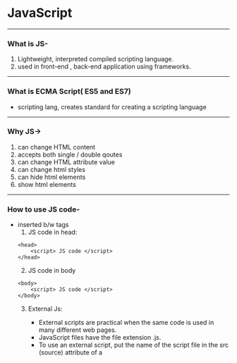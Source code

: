<h1>JavaScript</h1>

___________________________________________________________
### What is JS-
1.  Lightweight, interpreted compiled scripting language.
2.  used in front-end , back-end application using frameworks.
__________________________________________________________
### What is ECMA Script( ES5 and ES7)
-  scripting lang, creates standard for creating a scripting language

___________________________________________________________________
### Why JS->
1. can change HTML content
2.  accepts both single / double qoutes
3.  can change HTML attribute value
4.  can change html styles
5.  can hide html elements
6.  show html elements
___________________________________________________    
### How to use JS code-
-   inserted b/w <script> .... </script> tags
    1. JS code in head:
    ```
    <head>
        <script> JS code </script>
    </head>
    ```
    2. JS code in body
    ```
    <body>
        <script> JS code </script>
    </body>
    ```
    3.  External Js:
        -  External scripts are practical when the same code 
            is used in many different web pages.
        - JavaScript files have the file extension .js.
        -  To use an external script, put the name of the 
            script file in the src (source) attribute of a <script> tag:
        -  You can place an external script reference in <head> 
            or <body> as you like.
        -  External scripts cannot contain <script> tags.    
        ```<script src="myScript.js"></script>```

        -----------------------------------------------------
        -   Advantages of External JS-
            - seperates HTML & code
            - makes JS & html easier to read and maintain
            -  speedup pages
            -----------------------------
            -   external script can be referenced via
                1. full web url
                2. with a file path
                3. without any path 

_______________________________________________________________________________
###  JS output-
-   JavaScript can "display" data in different ways:
    -  Writing into an HTML element, using innerHTML.
            To access an HTML element, JavaScript can use the ```document.getElementById(id)``` method.
            The id attribute defines the HTML element. The innerHTML property defines the HTML content.
    -  Writing into the HTML output using ```document.write()```.
    -  Writing into an alert box, using ```window.alert()```.
    -  Writing into the browser console, using ```console.log()```.
___________________________________________________________________________________
### JS Important Points
1. JavaScript keywords are reserved words. Reserved words cannot be used as names for variables.
2. JavaScript ignores multiple spaces. You can add white space to your script to make it more readable.
3. Ending statements with semicolon is not required, but highly recommended.
4.  JavaScript programs (and JavaScript statements) are often called JavaScript code.
5.  JavaScript is Case Sensitive
6.  Hyphens are not allowed in JavaScript. They are reserved for subtractions
        
_____________________________________________________________________________________
### JavaScript Comments
-   Not all JavaScript statements are "executed".
        ```  Code after double slashes // or between /* and */ ```
- Comments are ignored, and will not be executed      
_________________________________________________________
### JavaScript has 8 Datatypes
-   Primitive datatype
    1. String
    2. Number
    3. BigInt
    4. Boolean
    5. Undefined
    6. Null - (standalone value)
    7. Symbol - (unique)
    8. Object

-   Object-Datatype
    1. An object
    2. An array
    3. A date
___________________________________________________________
### JS values
1. Fixed  value   ->Literals
    -  Numbers are written with or without decimals:
    - Strings are text, written within double or single quotes         
2. Variable value ->Variables
    - variables are used to store data values.
    - JavaScript uses the keywords var, let and const to declare variables.
____________________________________________________________________________
### Variables are containers for storing values.
___________________________________________________________
- JavaScript Variables can be declared in 4 ways:
1.  Automatically
2.  Using var
3.  Using let
4.  Using const
___________________________________________________________
### When to Use var, let, or const?
1. Always declare variables
2. Always use const if the value should not be changed
3. Always use const if the type should not be changed (Arrays and Objects)
4. Only use let if you can't use const
5. Only use var if you MUST support old browsers.
___________________________________________________________
### There are different types of JavaScript operators:
```
    Arithmetic Operators
    Assignment Operators
    Comparison Operators  (=== equal value and equal type)
    String Operators
    Logical Operators
    Bitwise Operators
    Ternary Operators
    Type Operators
```
_______________________________________
 ### JS String
1. JavaScript strings are for storing and manipulating text.
2.  You can use single or double quotes:
3.  You can use quotes inside a string, as long as they don't
    match the quotes surrounding the string
_____________________________________________
### String Methods-
```
    String length
    String slice()
    String substring()
    String substr()
    String replace()
    String replaceAll()
    String toUpperCase()
    String toLowerCase()
    String concat()
    String trim()
    String trimStart()
    String trimEnd()
    String padStart()
    String padEnd()
    String charAt()
    String charCodeAt()
    String split()
```
_______________________________________
### Number in JS-
1.  JavaScript has only one type of number.
2.  Numbers can be written with or without decimals.
3.  Extra large or extra small numbers can be written with scientific (exponent) notation:
4.  javaScript Numbers are Always 64-bit Floating Point
5.  Integers (numbers without a period or exponent notation) are accurate up to 15 digits.

_______________________________________
### JS Math
-   The JavaScript Math object allows you to perform mathematical tasks on numbers.
```
        Math.E        // returns Euler's number
        Math.PI       // returns PI
        Math.SQRT2    // returns the square root of 2
        Math.SQRT1_2  // returns the square root of 1/2
        Math.LN2      // returns the natural logarithm of 2
        Math.LN10     // returns the natural logarithm of 10
        Math.LOG2E    // returns base 2 logarithm of E
        Math.LOG10E   // returns base 10 logarithm of E
        ----------------------------------------------------
        Methods-
            Math.round(x)	Returns x rounded to its nearest integer
            Math.ceil(x)	Returns x rounded up to its nearest integer
            Math.floor(x)	Returns x rounded down to its nearest integer
            Math.trunc(x)	Returns the integer part of x (new in ES6)
        -------------------------------------------------------
        JavaScript Math Methods
            Method	            Description
            abs(x)	            Returns the absolute value of x
            acos(x)	            Returns the arccosine of x, in radians
            acosh(x)	        Returns the hyperbolic arccosine of x
            asin(x)	            Returns the arcsine of x, in radians
            asinh(x)	        Returns the hyperbolic arcsine of x
            atan(x)	            Returns the arctangent of x as a numeric value between -PI/2 and PI/2 radians
            atan2(y, x)	        Returns the arctangent of the quotient of its arguments
            atanh(x)	        Returns the hyperbolic arctangent of x
            cbrt(x)	            Returns the cubic root of x
            ceil(x)	            Returns x, rounded upwards to the nearest integer
            cos(x)	            Returns the cosine of x (x is in radians)
            cosh(x)	            Returns the hyperbolic cosine of x
            exp(x)	            Returns the value of Ex
            floor(x)	        Returns x, rounded downwards to the nearest integer
            log(x)	            Returns the natural logarithm (base E) of x
            max(x, y,..., n)	Returns the number with the highest value
            min(x, y,.. n)  	Returns the number with the lowest value
            pow(x, y)	        Returns the value of x to the power of y
            random()	        Returns a random number between 0 and 1
            round(x)	        Rounds x to the nearest integer
            sign(x)	            Returns if x is negative, null or positive (-1, 0, 1)
            sin(x)	            Returns the sine of x (x is in radians)
            sinh(x)	            Returns the hyperbolic sine of x
            sqrt(x)	            Returns the square root of x
            tan(x)	            Returns the tangent of an angle
            tanh(x)	            Returns the hyperbolic tangent of a number
            trunc(x)	        Returns the integer part of a number (x)
```
________________________________________________________________________
### DateTime in js
1.  JavaScript Date Objects let us work with dates
2.  Date objects are static. 
        The "clock" is not "running".
3.  JavaScript will use the browser's time zone and display a date as a full text string.
```
9 ways to create a new date object 
    new Date()
    new Date(date string)
    new Date(year,month)
    new Date(year,month,day)
    new Date(year,month,day,hours)
    new Date(year,month,day,hours,minutes)
    new Date(year,month,day,hours,minutes,seconds)
    new Date(year,month,day,hours,minutes,seconds,ms)
    new Date(milliseconds)
```
________________________________________________________
### Arrays in JS-
1.  An array is a special variable, which can hold more than one value
2.  You can also create an array, and then provide the elements
3.  Array indexes start with 0.
4.  The JavaScript method toString() converts an array to a string of (comma separated) array values.
5.  The length property of an array returns the length of an array (the number of array elements)
6.  The easiest way to add a new element to an array is using the push() method
```
Array Methods-
    Array length
    Array toString()
    Array pop()
    Array push()
    Array shift()
    Array unshift()
    Array join()
    Array delete()
    Array concat()
    Array flat()
    Array splice()
    Array slice()
```
____________________________________________________________

### Hoisting in JS- (only for var)
- Hoisting in JS default behaviour of moving declarations to the top of the file.
-   Declaration can be both variable and function
-   Moved the declaration not initialization at top
-   Wwork for proper as a function, not on function expression, arrow function.
___________________________________________________________
### Scope Chain and Lexical Environment/ Scope in JS-
- determines the accecibility of variables and functions:
1.  Lexical Scope- 
    -   the scope of the variable or function is determined by where it is defined in the source code.
    -   The scope remains the same throughout the execution of program.
    - Types
        -   Golobal-
            -   variables defined any functions or blocks can
            be accessed from anywhere within the program

        -   Local Scope
            - variables defined within the function/block can only  accessed with in that scope.
            -   Local scope includes both block and function scope.

        -   Nested Scope
            -   function defined within the function can access variables from outer function.

2.  Scope Chain:
- This is the hierarchy of scopes that will be searched in order to find a function or variable34. The search is conducted in a lexical manner, starting from the current scope of the current function. If the variable or function is not found in the current scope, the engine looks in the parent function, and finally in the global scope.
___________________________________________________________
### Closure in JS:  Feature of JS
1.  A closure is the combination of a function bundled toghether(enclosed) with references to its surrounding state (the lexical environment).
2.  In other words, a closure gives you access to an outer function's scope from inner Function.
___________________________________________________________
### this keyword in js-
1. In Js , this keyword always refers to an object.
2. The thing about it that the object it refers to will vary depending on how and where "this" is being called.
3. Different ways to use this keyword
    -   By itself
    -   inside object method.
    -   inside function
________________________________________________________
### Event Loop & Call Stack in JS
- An event loop is a part of JavaScript runtime environment which allows web applications to handle asynchronous tasks











___________________________________________________________
### Call, Apply and Bind in JavaScript:
1.  Call is a function that helps you to change the context of the invoking function.
2.  i.e , it helps you to replace the value of ``` this ``` inside the function with whatever value you want .
_____________________________________________________________

### call():
- The call() method invokes a function with a given this value and arguments provided individually1. ```func.call(thisArg, arg1, arg2, ...)```.
### apply():
- similar to call(), but it takes an array-like object of arguments1. ```func.apply(thisArg, [argsArray])```
### bind():
- The bind() method creates a new function that, when called, has its this keyword set to the provided value,
     with a given sequence of arguments preceding any provided when the new function is called2. ```func.bind(thisArg[, arg1[, arg2[, ...]]])```
***Note*** 
- thisArg is the object to be used as this inside func. arg1, arg2, ... are arguments to prepend to arguments provided to the newly-bound function.
__________________________________________________________
### Map, Reduce & Filter
- **```Map()```** :
   - The Map() method is used for creating a new array from an existing one, applying a function to each one of the elements of the first array.
   - ``` var new_array= arr.map(function callback(element, index, array))```
- **```Filter()```** :
    - The filter() method takes each element in an array and it applies a conditional statement against it.
    - If this conditional returns true, the element gets pushed to the output array. 
    - If the condition returns false, the element does not get pushed to the output array.
   - ```var new_array = arr.filter(callback)```
- **```Reduce()```** :
    - The reduce() method reduces an array of values down to just one value. To get the output value,
    - it runs a reducer function on each element of the array.
   - ```var total = arr.reduce(callback[ accumulator, initialValue])```

***Note***
- In reduce callback function first parameter will be accumulator (total), second parameter will be current element
- The reduce() method reduces the values of an array to a single value by repeatedly applying a function along with an accumulator.
_________________________________________________________________
 <h1>Async JS </h1>

____________________________________________
### Sync in JS?
- Sync means the code runs in a particular manner of instructions given in the program.
- Each instruction wait for privious instructions to complete its execution.
______________________________________________
### What is Async JS?
-   is a programming approach that allows the non-blocking execution of tasks, enabling concurrent operations and efficient handling of time-consuming operations.
- JS is single threded language , which means it can only ```execute one task at a time```
- certain cases like when fetching data from backend/ api can take a long time to complete.
-   if JS wait for these task to finish, it would ```block rest of code ``from executing. this leads to async JS to comes in picture  
-  Async JS Concepts:
    - Callbacks
    - Promises
    - Async/Await
______________________________________________

``` async await >> promise chain >> callback hell ```
_______________________________________________
### Callbacks in JS-
- A callback is a function that is passed as an argument to another function.
-   it is executed after the main function has completed its task.
``` 
mainFn( callbackFn ) 
    Eg.
    setTimeout( callbackFn, 4000)

```
- Problem with Callbacks:
    1. Hard to manage multiple nested callbacks (Callback Hell).
    2. Difficult to handle errors and maintain readability.
    3. Not easy to track what's happening in your application flow.

```
Array Callback Functions-
find()                      return first value of array element that passes a test
findindex()                 return ist index of an array element that passes a test
forEach()                   calls a fun for each element
map()                       creates a new array with result of coding a function for every array element.
filter()                    returns a new array with all elements that pass a test.
every()                     check whether all the elements pass a test
some()                      check whether at least one element passes a test
reduce()                    apply a function against an accumulator and each element 
                            in the array (from left to right) to reduce it to a single
```
_______________________________________________













_______________________________________________
### Promises In JS-
- A Promise is a special type of JS Object. It produces a value after any an asynchronous
 operation completes successfully, or an error if doesn't complete successfully due to time out, network error, and so on.
- 
```
let promise = new Promise( function(resolve, reject ){
    //Make an async call and either resolve or reject 
})
```
- Promise object has following internal Properties:
    - ```state```:
        - **pending**: intially when the executer function starts the exexution.
        - **fullfilled** : when object is resolved.
        - **rejected** : when the promise is rejected
